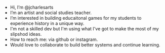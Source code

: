 - Hi, I’m @jcharlesarts
- I’m an artist and social studies teacher.
- I’m interested in building  educaitonal games for my students to experience history in a unique way. 
- I'm not a skilled dev but I'm using what I've got to make the most of my slipshod ideas.
- How to reach me: via github or instagram.
- Would love to collaborate to build better systems and continue learning.
